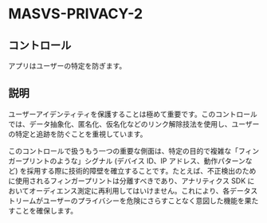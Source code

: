 # MASVS-PRIVACY-2

## コントロール

アプリはユーザーの特定を防ぎます。

## 説明

ユーザーアイデンティティを保護することは極めて重要です。このコントロールでは、データ抽象化、匿名化、仮名化などのリンク解除技法を使用し、ユーザーの特定と追跡を防ぐことを重視しています。

このコントロールで扱うもう一つの重要な側面は、特定の目的で複雑な「フィンガープリントのような」シグナル (デバイス ID、IP アドレス、動作パターンなど) を採用する際に技術的障壁を確立することです。たとえば、不正検出のために使用されるフィンガープリントは分離すべきであり、アナリティクス SDK においてオーディエンス測定に再利用してはいけません。これにより、各データストリームがユーザーのプライバシーを危険にさらすことなく意図した機能を果たすことを確保します。
